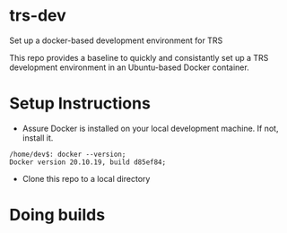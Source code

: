 # trs-dev
Set up a docker-based development environment for TRS

This repo provides a baseline to quickly and consistantly set up a TRS development environment in an Ubuntu-based Docker container.

# Setup Instructions

* Assure Docker is installed on your local development machine. If not, install it. 
```
/home/dev$: docker --version;
Docker version 20.10.19, build d85ef84;
```

* Clone this repo to a local directory


# Doing builds



